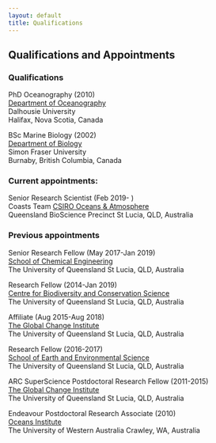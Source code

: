 ```yaml
---
layout: default
title: Qualifications
---
```


## Qualifications and Appointments

### Qualifications  
PhD Oceanography (2010)  
[Department of Oceanography](http://www.dal.ca/faculty/science/oceanography.html)  
Dalhousie University  
Halifax, Nova Scotia, Canada  

BSc Marine Biology (2002)  
[Department of Biology](http://www.sfu.ca/biology.html)  
Simon Fraser University  
Burnaby, British Columbia, Canada  

### Current appointments:  

Senior Research Scientist (Feb 2019- )  
Coasts Team
[CSIRO Oceans & Atmosphere](https://www.csiro.au/en/Research/OandA)  
Queensland BioScience Precinct
St Lucia, QLD, Australia

### Previous appointments  

Senior Research Fellow (May 2017-Jan 2019)  
[School of Chemical Engineering](http://www.chemeng.uq.edu.au/)  
The University of Queensland
St Lucia, QLD, Australia

Research Fellow (2014-Jan 2019)  
[Centre for Biodiversity and Conservation Science](http://cbcs.centre.uq.edu.au/)  
The University of Queensland
St Lucia, QLD, Australia

Affiliate (Aug 2015-Aug 2018)  
[The Global Change Institute](http://www.gci.uq.edu.au/)  
The University of Queensland
St Lucia, QLD, Australia

Research Fellow (2016-2017)  
[School of Earth and Environmental Science](http://sees.uq.edu.au/)  
The University of Queensland
St Lucia, QLD, Australia

ARC SuperScience Postdoctoral Research Fellow (2011-2015)  
[The Global Change Institute](http://www.gci.uq.edu.au/)  
The University of Queensland 
St Lucia, QLD, Australia

Endeavour Postdoctoral Research Associate (2010)  
[Oceans Institute](http://www.oceans.uwa.edu.au/)  
The University of Western Australia
Crawley, WA, Australia
